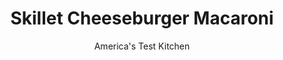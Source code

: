 ---
layout: ../../layouts/MarkdownPostLayout.astro
title: Skillet Cheeseburger Macaroni
author: America's Test Kitchen
pubDate: 2023-03-15
description: "We combine the flavors of our favorite burger with the convenience and heft of a one-skillet meal."
image_url: https://res.cloudinary.com/hksqkdlah/image/upload/ar_1:1,c_fill,dpr_2.0,f_auto,fl_lossy.progressive.strip_profile,g_faces:auto,q_auto:low,w_344/10939_sfs-skillet-cheeseburger-macaroni-013
tags: ["Main Courses","Pasta","Beef","Cheese","Weeknight","30-Minute Suppers"]
calories: 3253
protein: 31
carbohydrates: 56
fats: 
fiber: 3
ingredients: ["1 pound, 85 percent lean ground beef","1 cup, finely chopped onion","12 ounces (3 cups), elbow macaroni","2 1/2 cups, chicken broth","1 (15-ounce) can, tomato sauce","1 tablespoon, Worcestershire sauce","1 tablespoon, dry mustard",", Salt and pepper","6 ounces chopped deli, American cheese","1/2 cup, chopped dill pickles"]
serves: 6
time: "30 minutes"
instructions: ["Cook beef and 1/2 cup onion in 12-inch nonstick skillet over medium-high heat until beef is no longer pink, about 7 minutes.","Add macaroni, broth, tomato sauce, Worcestershire, mustard, 1/2 teaspoon salt, and 1/4 teaspoon pepper and bring to boil. Cover, reduce heat to low, and simmer, stirring occasionally, until macaroni is tender, 8 to 10 minutes. Stir in cheese, pickles, and remaining 1/2 cup onion. Season with salt and pepper to taste. Serve."]
nutrition: ["867 mg Potassium","417 mg Phosphorus","201 mg Calcium","3 mg Iron","76 mg Magnesium","939 mg Sodium","5 mg Zinc","21 g Fat","6 mg Niacin (B3)","7 g Monounsaturated","1 g Polyunsaturated","7 mg Vitamin C","72 mg Cholesterol","9 g Saturated","3 g Fiber","35 µg Folate (food)","7 g Sugars","7 µg Vitamin K","262 g Water","56 g Carbs","35 µg Folate equivalent (total)","31 g Protein","1 mg Vitamin E","2 µg Vitamin B12","20 µg Vitamin A","542 kcal Energy","3253 calories"]
notes: "We like Boar’s Head Kosher Dill Pickles."
---
